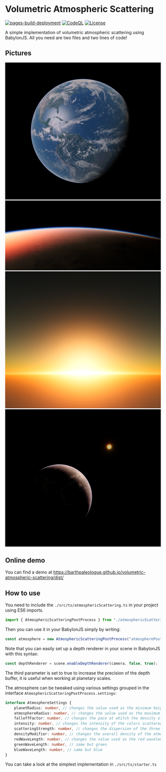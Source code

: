 # Volumetric Atmospheric Scattering

[![pages-build-deployment](https://github.com/BarthPaleologue/volumetric-atmospheric-scattering/actions/workflows/pages/pages-build-deployment/badge.svg)](https://github.com/BarthPaleologue/volumetric-atmospheric-scattering/actions/workflows/pages/pages-build-deployment)
[![CodeQL](https://github.com/BarthPaleologue/volumetric-atmospheric-scattering/actions/workflows/codeql.yml/badge.svg)](https://github.com/BarthPaleologue/volumetric-atmospheric-scattering/actions/workflows/codeql.yml)
[![License](https://img.shields.io/github/license/BarthPaleologue/volumetric-atmospheric-scattering)](./LICENSE)


A simple implementation of volumetric atmospheric scattering using BabylonJS. All you need are two files and two lines of code!

## Pictures

![photo1](https://github.com/BarthPaleologue/volumetric-atmospheric-scattering/blob/main/pictures/pic1.png)
![photo2](https://github.com/BarthPaleologue/volumetric-atmospheric-scattering/blob/main/pictures/pic2.png)
![photo3](https://github.com/BarthPaleologue/volumetric-atmospheric-scattering/blob/main/pictures/pic3.png)
![photo4](https://github.com/BarthPaleologue/volumetric-atmospheric-scattering/blob/main/pictures/pic4.png)

## Online demo

You can find a demo at https://barthpaleologue.github.io/volumetric-atmospheric-scattering/dist/

## How to use

You need to include the `./src/ts/atmosphericScattering.ts` in your project using ES6 imports.

```ts
import { AtmosphericScatteringPostProcess } from "./atmosphericScattering";
```

Then you can use it in your BabylonJS simply by writing:

```ts
const atmosphere = new AtmosphericScatteringPostProcess("atmospherePostProcess", planet: Mesh, planetRadius: number, atmosphereRadius: number, sun: Light | Mesh, camera: Camera, depthRenderer: DepthRenderer, scene: Scene);
```

Note that you can easily set up a depth renderer in your scene in BabylonJS with this syntax:

```ts
const depthRenderer = scene.enableDepthRenderer(camera, false, true);
```

The third parameter is set to true to increase the precision of the depth buffer, it is useful when working at planetary scales.

The atmosphere can be tweaked using various settings grouped in the interface `AtmosphericScatteringPostProcess.settings`: 

```ts
interface AtmosphereSettings {
    planetRadius: number, // changes the value used as the minimum height of the atmosphere
    atmosphereRadius: number, // changes the value used as the maximum height of the atmosphere
    falloffFactor: number, // changes the pace at whitch the density of the atmosphere decreases
    intensity: number, // changes the intensity of the colors scattered
    scatteringStrength: number, // changes the dispersion of the three wavelengths
    densityModifier: number, // changes the overall density of the atmosphere
    redWaveLength: number, // changes the value used as the red wavelength in nanometers
    greenWaveLength: number, // same but green
    blueWaveLength: number, // same but blue
}
```

You can take a look at the simplest implementation in `./src/ts/starter.ts`
